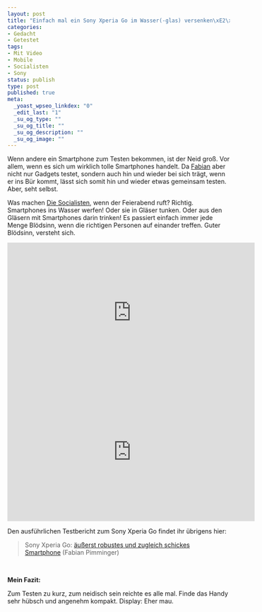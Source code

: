 ```yaml
---
layout: post
title: "Einfach mal ein Sony Xperia Go im Wasser(-glas) versenken\xE2\x80\xA6"
categories:
- Gedacht
- Getestet
tags:
- Mit Video
- Mobile
- Socialisten
- Sony
status: publish
type: post
published: true
meta:
  _yoast_wpseo_linkdex: "0"
  _edit_last: "1"
  _su_og_type: ""
  _su_og_title: ""
  _su_og_description: ""
  _su_og_image: ""
---
```

Wenn andere ein Smartphone zum Testen bekommen, ist der Neid groß. Vor allem, wenn es sich um wirklich tolle Smartphones handelt. Da <a href="http://twitter.com/i_am_fabs">Fabian</a> aber nicht nur Gadgets testet, sondern auch hin und wieder bei sich trägt, wenn er ins Bür kommt, lässt sich somit hin und wieder etwas gemeinsam testen. Aber, seht selbst.<!--more-->

Was machen <a href="http://twitter.com/diesocialisten">Die Socialisten</a>, wenn der Feierabend ruft? Richtig. Smartphones ins Wasser werfen! Oder sie in Gläser tunken. Oder aus den Gläsern mit Smartphones darin trinken! Es passiert einfach immer jede Menge Blödsinn, wenn die richtigen Personen auf einander treffen. Guter Blödsinn, versteht sich.


<iframe width="560" height="315" src="http://www.youtube.com/embed/X2qqYcaaidc" frameborder="0"> </iframe>

<iframe width="560" height="315" src="http://www.youtube.com/embed/K9mdubVtkVo" frameborder="0"> </iframe>

Den ausführlichen Testbericht zum Sony Xperia Go findet ihr übrigens hier:
<blockquote>Sony Xperia Go: <a href="http://www.fabianpimminger.com/tech/sony-xperia-go/">äußerst robustes und zugleich schickes Smartphone</a> (Fabian Pimminger)</blockquote>
&nbsp;

<strong>Mein Fazit:</strong>

Zum Testen zu kurz, zum neidisch sein reichte es alle mal. Finde das Handy sehr hübsch und angenehm kompakt. Display: Eher mau.
